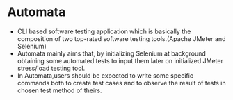 # Automata

* CLI based software testing application which is basically the composition of two top-rated software testing tools.(Apache JMeter and Selenium)
* Automata mainly aims that, by initializing Selenium at background obtaining some automated tests to input them later on initialized JMeter stress/load testing tool.
* In Automata,users should be expected to write some specific commands both to create test cases and to observe the result of tests in chosen test method of theirs.  
